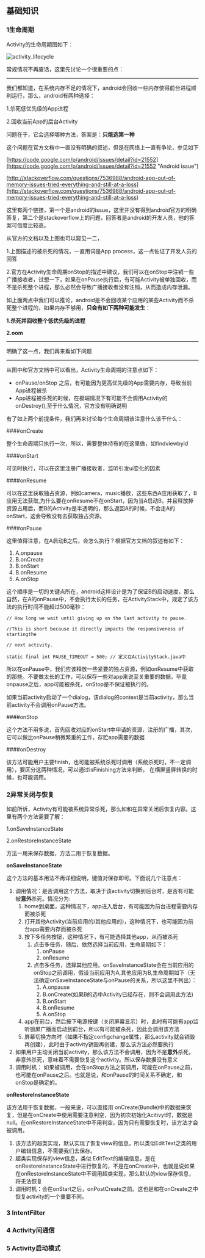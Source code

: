## 基础知识

### 1生命周期

Activity的生命周期图如下：

![activity_lifecycle](Images/activity_lifecycle.png)



常规情况不再废话，这里先讨论一个很重要的点：

----------


我们都知道，在系统内存不足的情况下，android会回收一些内存使得前台进程顺利运行，那么，android有两种选择：

1.杀死低优先级的App进程

2.回收当前App的后台Activity

问题在于，它会选择哪种方法，答案是：**只能选第一种**

这个问题在官方文档中一直没有明确的叙述，但是在网络上一直有争论，参见如下

[https://code.google.com/p/android/issues/detail?id=21552](https://code.google.com/p/android/issues/detail?id=21552 "Android issue")

[http://stackoverflow.com/questions/7536988/android-app-out-of-memory-issues-tried-everything-and-still-at-a-loss](http://stackoverflow.com/questions/7536988/android-app-out-of-memory-issues-tried-everything-and-still-at-a-loss)

这里有两个链接，第一个是android的issue，这里并没有得到android官方的明确答复，第二个是stackoverflow上的问题，回答者是android的开发人员，他的答案可信度比较高。

从官方的文档以及上图也可以窥见一二，

1.上图描述的被杀死的情况，一直用词是App process，这一点佐证了开发人员的回答

2.官方在Activity生命周期onStop的描述中建议，我们可以在onStop中注销一些广播接收者，试想一下，如果在onPause执行后，有可能Activity被单独回收，而不是杀死整个进程，那么必然会导致广播接收者没有注销，从而造成内存泄漏。

如上面两点中我们可以推论，android是不会回收某个应用的某些Activity而不杀死整个进程的，如果内存不够用，**只会有如下两种可能发生**：

**1.杀死并回收整个低优先级的进程**

**2.oom**

----------

明确了这一点，我们再来看如下问题


----------


从图中和官方文档中可以看出，Activity生命周期的注意点如下：

- onPause/onStop 之后，有可能因为更高优先级的App需要内存，导致当前App进程被杀
- App进程被杀死的时候，在极端情况下有可能不会调用Activity的onDestroy(),至于什么情况，官方没有明确说明

有了如上两个前提条件，我们再来讨论每个生命周期该注意什么该干什么：

####onCreate

整个生命周期只执行一次，所以，需要整体持有的在这里做，如findviewbyid

####onStart

可见时执行，可以在这里注册广播接收者，监听引发ui变化的因素

####onResume

可以在这里获取独占资源，例如camera，music播放，这些东西A应用获取了，B应用无法获取,为什么要在onResume不在onStart，因为当A启动B，并且释放掉资源占用后，而B的Activity是半透明的，那么返回A的时候，不会走A的onStart，这会导致没有去获取独占资源。

####onPause

这里值得注意，在A启动B之后，会怎么执行？根据官方文档的叙述有如下：

1. A.onpause
2. B.onCreate
2. B.onStart
3. B.onResume
4. A.onStop

这个顺序是一切的关键点所在，android这样设计是为了保证B的启动速度，那么自然，在A的onPause中，不会执行太长的任务，在ActivityStack中，规定了该方法的执行时间不能超过500毫秒：
    
    // How long we wait until giving up on the last activity to pause.
    
    //This is short because it directly impacts the responsiveness of startingthe
    
    // next activity.
    
    static final int PAUSE_TIMEOUT = 500; // 定义在ActivityStack.java中

所以在onPause中，我们应该释放一些紧要的独占资源，例如onResume中获取的那些。不要做太长的工作，可以保存一些对app来说至关重要的数据，毕竟onpause之后，app可能被杀死，onStop是不保证被执行的。

如果当前activity启动了一个dialog，该dialog的context是当前activity，那么当前activity不会调用onPause方法。

####onStop

这个方法不用多说，首先回收对应的onStart中申请的资源，注册的广播，其次，它可以做比onPause稍微繁重的工作，存贮app需要的数据

####onDestroy

该方法可能用户主要finish，也可能被系统杀死时调用（系统杀死时，不一定调用），要区分这两种情况，可以通过isFinishing方法来判断。
在横屏竖屏转换的时候，也可能调用。

### 2异常关闭与恢复


如前所诉，Activity有可能被系统异常杀死，那么如和在异常关闭后恢复内容。这里有两个方法需要了解：

1.onSaveInstanceState

2.onRestoreInstanceState

方法一用来保存数据，方法二用于恢复数据。

**onSaveInstanceState**

这个方法的基本用法不再详细说明，键值对保存即可。下面说几个注意点：

1. 调用情况：是否调用这个方法，取决于该activity切换到后台时，是否有可能被**意外**杀死。情况分为:
	1. home到桌面，这种情况下，app进入后台，有可能因为前台进程需要内存而被杀死
	2. 打开其他Activity(当前应用的/其他应用的)，这种情况下，也可能因为前台app需要内存而被杀死
	3. 按下多任务按钮，这种情况下，有可能选择其他app，从而被杀死
		1. 点击多任务，随后，依然选择当前应用，生命周期如下：
			1. onPause
			2. onResume
		2. 点击多任务，选择其他应用。onSaveInstanceState会在当前应用的onStop之前调用，假设当前应用为A,其他应用为B,生命周期如下（无法确定onSaveInstanceState与onPause的关系，所以这里不列出）：
			1. A.onpause
			2. B.onCreate(如果B的选中Activity已经存在，则不会调用此方法)
			2. B.onStart
			3. B.onResume
			4. A.onStop 
	4. app在前台，然后按下电源按键（关闭屏幕显示）时，此时有可能有app监听锁屏广播而启动到前台，所以有可能被杀死，因此会调用该方法
	5. 屏幕切换方向时（如果不指定configchange属性，那么activity就会销毁再创建），此时由于activity销毁再创建，那么该方法必然要执行
2. 如果用户主动关闭当前activity，那么该方法不会调用，因为不是**意外**杀死，非意外杀死，意味着不需要恢复这个activity。所以保存数据没有意义
3. 调用时机：	如果被调用，会在onStop方法之前调用，可能在onPause之前，也可能在onPause之后。也就是说，和onPause的时间关系不确定，和onStop是确定的。


**onRestoreInstanceState**

该方法用于恢复数据，一般来说，可以直接用 onCreate(Bundle)中的数据来恢复，但是在onCreate中使用需要注意判空，因为初次初始化Acitivyt时，数据是null。在onRestoreInstanceState中不用判空，因为只有需要恢复时，该方法才会被调用。

1. 该方法的超类实现，默认实现了恢复view的信息，所以类似EditText之类的用户编辑信息，不需要我们去保存。
2. 超类实现保存的view信息，类似 EditText的编辑信息，是在onRestoreInstanceState中进行恢复的，不是在onCreate中，也就是说如果在onRestoreInstanceState中不调用超类实现，那么默认的view保存信息，将无法恢复
3. 调用时机：会在onStart之后，onPostCreate之前。这也是和在onCreate之中恢复activity的一个重要不同。


### 3 IntentFilter


### 4 Activity间通信

### 5 Activity启动模式






